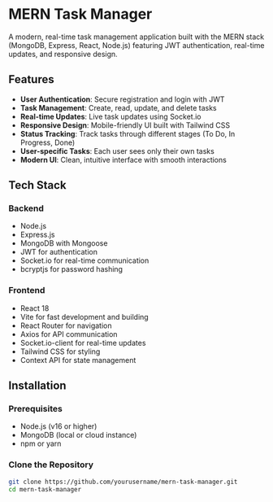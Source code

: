 # MERN Task Manager

A modern, real-time task management application built with the MERN stack (MongoDB, Express, React, Node.js) featuring JWT authentication, real-time updates, and responsive design.

## Features

- **User Authentication**: Secure registration and login with JWT
- **Task Management**: Create, read, update, and delete tasks
- **Real-time Updates**: Live task updates using Socket.io
- **Responsive Design**: Mobile-friendly UI built with Tailwind CSS
- **Status Tracking**: Track tasks through different stages (To Do, In Progress, Done)
- **User-specific Tasks**: Each user sees only their own tasks
- **Modern UI**: Clean, intuitive interface with smooth interactions

## Tech Stack

### Backend
- Node.js
- Express.js
- MongoDB with Mongoose
- JWT for authentication
- Socket.io for real-time communication
- bcryptjs for password hashing

### Frontend
- React 18
- Vite for fast development and building
- React Router for navigation
- Axios for API communication
- Socket.io-client for real-time updates
- Tailwind CSS for styling
- Context API for state management

## Installation

### Prerequisites
- Node.js (v16 or higher)
- MongoDB (local or cloud instance)
- npm or yarn

### Clone the Repository
```bash
git clone https://github.com/yourusername/mern-task-manager.git
cd mern-task-manager
